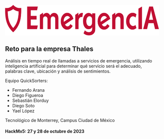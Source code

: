 <p align="center">
  <img height="100" src="/web/static/png/logo_red.png">
</p>

## Reto para la empresa Thales

Análisis en tiempo real de llamadas a servicios de emergencia, utilizando inteligencia artificial para determinar qué servicio será el adecuado, palabras clave, ubicación y análisis de sentimientos.

Equipo QuickSorters:
- Fernando Arana
- Diego Figueroa
- Sebastián Elorduy
- Diego Soto
- Yael López

Tecnológico de Monterrey, Campus Ciudad de México
#### HackMx5: 27 y 28 de octubre de 2023
